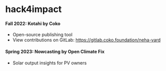 # hack4impact
#### Fall 2022: Kotahi by Coko
- Open-source publishing tool
- View contributions on GitLab: https://gitlab.coko.foundation/neha-vard

#### Spring 2023: Nowcasting by Open Climate Fix
- Solar output insights for PV owners
